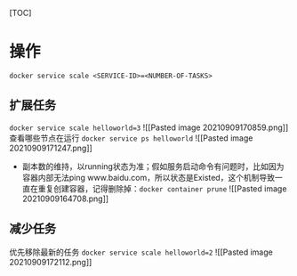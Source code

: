 [TOC]

#  操作

`docker service scale <SERVICE-ID>=<NUMBER-OF-TASKS>`

## 扩展任务
`docker service scale helloworld=3`
![[Pasted image 20210909170859.png]]
查看哪些节点在运行
`docker service ps helloworld`
![[Pasted image 20210909171247.png]]

* 副本数的维持，以running状态为准；假如服务启动命令有问题时，比如因为容器内部无法ping www\.baidu\.com，所以状态是Existed，这个机制导致一直在重复创建容器，记得删除掉：`docker container prune`
![[Pasted image 20210909164708.png]]

## 减少任务
优先移除最新的任务
`docker service scale helloworld=2`
![[Pasted image 20210909172112.png]]